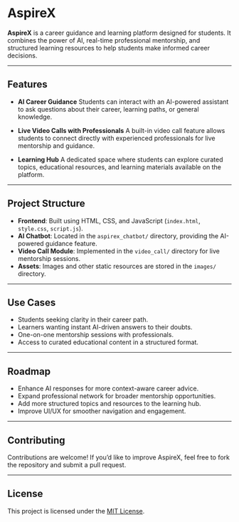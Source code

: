 # AspireX

**AspireX** is a career guidance and learning platform designed for students. It combines the power of AI, real-time professional mentorship, and structured learning resources to help students make informed career decisions.

---

## Features

* **AI Career Guidance**
  Students can interact with an AI-powered assistant to ask questions about their career, learning paths, or general knowledge.

* **Live Video Calls with Professionals**
  A built-in video call feature allows students to connect directly with experienced professionals for live mentorship and guidance.

* **Learning Hub**
  A dedicated space where students can explore curated topics, educational resources, and learning materials available on the platform.

---

## Project Structure

* **Frontend**: Built using HTML, CSS, and JavaScript (`index.html`, `style.css`, `script.js`).
* **AI Chatbot**: Located in the `aspirex_chatbot/` directory, providing the AI-powered guidance feature.
* **Video Call Module**: Implemented in the `video_call/` directory for live mentorship sessions.
* **Assets**: Images and other static resources are stored in the `images/` directory.

---

## Use Cases

* Students seeking clarity in their career path.
* Learners wanting instant AI-driven answers to their doubts.
* One-on-one mentorship sessions with professionals.
* Access to curated educational content in a structured format.

---

## Roadmap

* Enhance AI responses for more context-aware career advice.
* Expand professional network for broader mentorship opportunities.
* Add more structured topics and resources to the learning hub.
* Improve UI/UX for smoother navigation and engagement.

---

## Contributing

Contributions are welcome! If you’d like to improve AspireX, feel free to fork the repository and submit a pull request.

---

## License

This project is licensed under the [MIT License](LICENSE).

